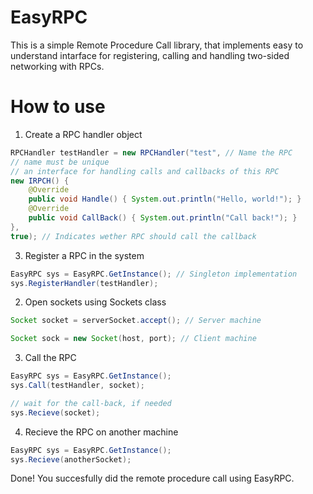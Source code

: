 # EasyRPC 
This is a simple Remote Procedure Call library, that implements easy to understand intarface for registering, calling and handling two-sided networking with RPCs. 
# How to use
1. Create a RPC handler object
```java     
RPCHandler testHandler = new RPCHandler("test", // Name the RPC
// name must be unique
// an interface for handling calls and callbacks of this RPC
new IRPCH() { 
    @Override
    public void Handle() { System.out.println("Hello, world!"); }
    @Override 
    public void CallBack() { System.out.println("Call back!"); }
}, 
true); // Indicates wether RPC should call the callback
```
3. Register a RPC in the system
``` java
EasyRPC sys = EasyRPC.GetInstance(); // Singleton implementation
sys.RegisterHandler(testHandler);
```
2. Open sockets using Sockets class
```java
Socket socket = serverSocket.accept(); // Server machine

Socket sock = new Socket(host, port); // Client machine
```
3. Call the RPC
```java
EasyRPC sys = EasyRPC.GetInstance();
sys.Call(testHandler, socket);

// wait for the call-back, if needed
sys.Recieve(socket);     
```
4. Recieve the RPC on another machine
```java
EasyRPC sys = EasyRPC.GetInstance();
sys.Recieve(anotherSocket);
```
Done! You succesfully did the remote procedure call using EasyRPC.
